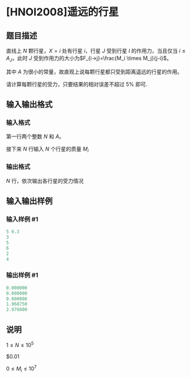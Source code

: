 # [HNOI2008]遥远的行星

## 题目描述

直线上 $N$ 颗行星，$X=i$ 处有行星 $i$，行星 $J$ 受到行星 $I$ 的作用力，当且仅当 $i \le A_J$，此时 $J$ 受到作用力的大小为$F_{i->j}=\frac{M_i \times M_j}{j-i}$。

其中 $A$ 为很小的常量，故直观上说每颗行星都只受到距离遥远的行星的作用。

请计算每颗行星的受力，只要结果的相对误差不超过 5% 即可.

## 输入输出格式

### 输入格式

第一行两个整数 $N$ 和 $A$。

接下来 $N$ 行输入 $N$ 个行星的质量 $M_i$

### 输出格式

$N$ 行，依次输出各行星的受力情况

## 输入输出样例

### 输入样例 #1

```cpp
5 0.3
3
5
6
2
4
```


### 输出样例 #1

```cpp
0.000000
0.000000
0.000000
1.968750
2.976000
```


## 说明

$1 \le N \le 10^5$

$0.01 

$0 \le M_i \le 10^7$ 

